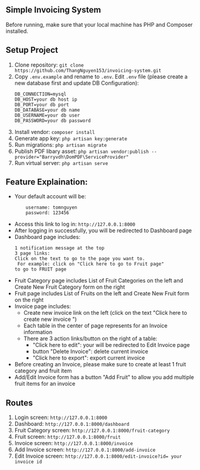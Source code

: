 ## Simple Invoicing System

Before running, make sure that your local machine has PHP and Composer installed.

## Setup Project

1. Clone repository:
   ``git clone https://github.com/ThangNguyen153/invoicing-system.git``
2. Copy ``.env.example`` and rename to ``.env``. Edit ``.env`` file (please create a new database first and update DB Configuration):
    ```
   DB_CONNECTION=mysql
   DB_HOST=your db host ip
   DB_PORT=your db port
   DB_DATABASE=your db name
   DB_USERNAME=your db user
   DB_PASSWORD=your db password
   ```
3. Install vendor:
    ``composer install``
4. Generate app key:
    ``php artisan key:generate``
5. Run migrations: 
    ``php artisan migrate``
6. Publish PDF libary asset:
    ``php artisan vendor:publish --provider="Barryvdh\DomPDF\ServiceProvider"``
7. Run virtual server:
    ``php artisan serve``


## Feature Explaination:

- Your default account will be:
    ```
        username: tomnguyen
        password: 123456
    ```
- Access this link to log in: ``http://127.0.0.1:8000``
- After logging in successfully, you will be redirected to Dashboard page
- Dashboard page includes:
    ```
  1 notification message at the top
  3 page links:
    Click on the text to go to the page you want to. 
     For example: click on "Click here to go to Fruit page"
    to go to FRUIT page
  ```
- Fruit Category page includes List of Fruit Categories on the left and Create New Fruit Category form on the right  
- Fruit page includes List of Fruits on the left and Create New Fruit form on the right
- Invoice page includes:
  - Create new invoice link on the left (click on the text "Click here to create new invoice
    ")
  - Each table in the center of page represents for an Invoice information
  - There are 3 action links/button on the right of a table:
    - "Click here to edit": your will be redirected to Edit Invoice page
    - button "Delete Invoice": delete current invoice
    - "Click here to export": export current invoice
- Before creating an Invoice, please make sure to create at least 1 fruit category and fruit item
- Add/Edit Invoice form has a button "Add Fruit" to allow you add multiple fruit items for an invoice

## Routes

1. Login screen: ``http://127.0.0.1:8000``
2. Dashboard: ``http://127.0.0.1:8000/dashboard``
3. Fruit Category screen: ``http://127.0.0.1:8000/fruit-category``
4. Fruit screen: ``http://127.0.0.1:8000/fruit``
5. Invoice screen: ``http://127.0.0.1:8000/invoice``
6. Add Invoice screen: ``http://127.0.0.1:8000/add-invoice``
7. Edit Invoice screen: ``http://127.0.0.1:8000/edit-invoice?id= your invoice id``



